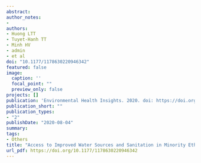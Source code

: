 ```yaml
---
abstract:
author_notes:
- 
authors:
- Huong LTT
- Tuyet-Hanh TT
- Minh HV
- admin
- et al
doi: "10.1177/1178630220946342"
featured: false
image:
  caption: ''
  focal_point: ""
  preview_only: false
projects: []
publication: 'Environmental Health Insights. 2020. doi: https://doi.org/10.1177/1178630220946342'
publication_short: ""
publication_types:
- "2"
publishDate: "2020-08-04"
summary: 
tags:
- Others
title: "Access to Improved Water Sources and Sanitation in Minority Ethnic People in Vietnam and Some Sociodemographic Associations: A 2019 National Survey"
url_pdf: https://doi.org/10.1177/1178630220946342
---
```


